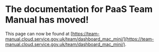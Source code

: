 
# The documentation for PaaS Team Manual has moved!
This page can now be found at [https://team-manual.cloud.service.gov.uk/team/dashboard_mac_mini/](https://team-manual.cloud.service.gov.uk/team/dashboard_mac_mini/).
